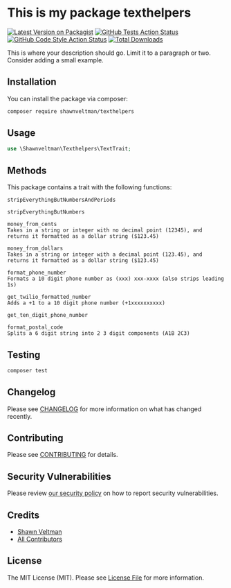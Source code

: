 # This is my package texthelpers

[![Latest Version on Packagist](https://img.shields.io/packagist/v/shawnveltman/texthelpers.svg?style=flat-square)](https://packagist.org/packages/shawnveltman/texthelpers)
[![GitHub Tests Action Status](https://img.shields.io/github/workflow/status/shawnveltman/texthelpers/run-tests?label=tests)](https://github.com/shawnveltman/texthelpers/actions?query=workflow%3Arun-tests+branch%3Amain)
[![GitHub Code Style Action Status](https://img.shields.io/github/workflow/status/shawnveltman/texthelpers/Check%20&%20fix%20styling?label=code%20style)](https://github.com/shawnveltman/texthelpers/actions?query=workflow%3A"Check+%26+fix+styling"+branch%3Amain)
[![Total Downloads](https://img.shields.io/packagist/dt/shawnveltman/texthelpers.svg?style=flat-square)](https://packagist.org/packages/shawnveltman/texthelpers)

This is where your description should go. Limit it to a paragraph or two. Consider adding a small example.

## Installation

You can install the package via composer:

```bash
composer require shawnveltman/texthelpers
```

## Usage

```php
use \Shawnveltman\Texthelpers\TextTrait;
```

## Methods
This package contains a trait with the following functions:

```
stripEverythingButNumbersAndPeriods

stripEverythingButNumbers

money_from_cents
Takes in a string or integer with no decimal point (12345), and returns it formatted as a dollar string ($123.45) 

money_from_dollars
Takes in a string or integer with a decimal point (123.45), and returns it formatted as a dollar string ($123.45)

format_phone_number
Formats a 10 digit phone number as (xxx) xxx-xxxx (also strips leading 1s)

get_twilio_formatted_number
Adds a +1 to a 10 digit phone number (+1xxxxxxxxxx)

get_ten_digit_phone_number

format_postal_code
Splits a 6 digit string into 2 3 digit components (A1B 2C3)

```

## Testing

```bash
composer test
```

## Changelog

Please see [CHANGELOG](CHANGELOG.md) for more information on what has changed recently.

## Contributing

Please see [CONTRIBUTING](.github/CONTRIBUTING.md) for details.

## Security Vulnerabilities

Please review [our security policy](../../security/policy) on how to report security vulnerabilities.

## Credits

- [Shawn Veltman](https://github.com/shawnveltman)
- [All Contributors](../../contributors)

## License

The MIT License (MIT). Please see [License File](LICENSE.md) for more information.
